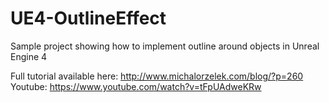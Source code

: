 # UE4-OutlineEffect
Sample project showing how to implement outline around objects in Unreal Engine 4

Full tutorial available here: http://www.michalorzelek.com/blog/?p=260
Youtube: https://www.youtube.com/watch?v=tFpUAdweKRw


